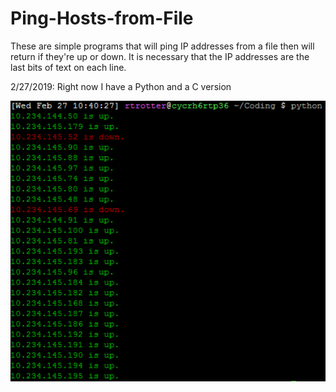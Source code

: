 # Ping-Hosts-from-File
These are simple programs that will ping IP addresses from a file then will return if they're up or down. It is necessary that the IP addresses are the last bits of text on each line.

2/27/2019: Right now I have a Python and a C version




![alt text](https://github.com/rytrotter/Ping-Hosts-from-File/blob/master/Output.PNG)
